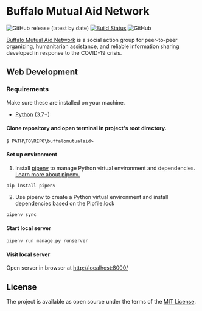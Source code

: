 # Buffalo Mutual Aid Network
![GitHub release (latest by date)](https://img.shields.io/github/v/release/CodeForBuffalo/buffalomutualaid)
[![Build Status](https://travis-ci.com/CodeForBuffalo/affordable_water.svg?branch=master)](https://travis-ci.com/CodeForBuffalo/buffalomutualaid)
![GitHub](https://img.shields.io/github/license/CodeForBuffalo/buffalomutualaid)


[Buffalo Mutual Aid Network](https://www.facebook.com/groups/740052889874229/about/) is a social action group for peer-to-peer organizing, humanitarian assistance, and reliable information sharing developed in response to the COVID-19 crisis.

## Web Development

### Requirements
Make sure these are installed on your machine.
- [Python](https://www.python.org/downloads/release/python-374/) (3.7+)

#### Clone repository and open terminal in project's root directory.
```
$ PATH\TO\REPO\buffalomutualaid>
```

#### Set up environment 
1. Install [pipenv](https://github.com/pypa/pipenv) to manage Python virtual environment and dependencies. [Learn more about pipenv.](https://realpython.com/pipenv-guide/)

```
pip install pipenv
```

2. Use pipenv to create a Python virtual environment and install dependencies based on the Pipfile.lock
```
pipenv sync
```

#### Start local server
```
pipenv run manage.py runserver
```

#### Visit local server
Open server in browser at [http://localhost:8000/](http://localhost:8000/)

## License

The project is available as open source under the terms of the [MIT License](https://opensource.org/licenses/MIT).
